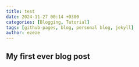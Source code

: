 ```yaml
---
title: test
date: 2024-11-27 00:14 +0300
categories: [Blogging, Tutorial]
tags: [github-pages, blog, personal blog, jekyll]
author: ezeze
---
```


## My first ever blog post

